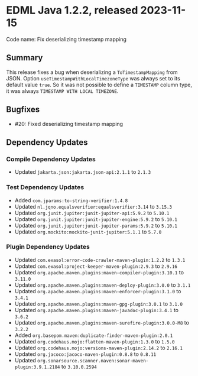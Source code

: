 # EDML Java 1.2.2, released 2023-11-15

Code name: Fix deserializing timestamp mapping

## Summary

This release fixes a bug when deserializing a `ToTimestampMapping` from JSON. Option `useTimestampWithLocalTimezoneType` was always set to its default value `true`. So it was not possible to define a `TIMESTAMP` column type, it was always `TIMESTAMP WITH LOCAL TIMEZONE`.

## Bugfixes

* #20: Fixed deserializing timestamp mapping

## Dependency Updates

### Compile Dependency Updates

* Updated `jakarta.json:jakarta.json-api:2.1.1` to `2.1.3`

### Test Dependency Updates

* Added `com.jparams:to-string-verifier:1.4.8`
* Updated `nl.jqno.equalsverifier:equalsverifier:3.14` to `3.15.3`
* Updated `org.junit.jupiter:junit-jupiter-api:5.9.2` to `5.10.1`
* Updated `org.junit.jupiter:junit-jupiter-engine:5.9.2` to `5.10.1`
* Updated `org.junit.jupiter:junit-jupiter-params:5.9.2` to `5.10.1`
* Updated `org.mockito:mockito-junit-jupiter:5.1.1` to `5.7.0`

### Plugin Dependency Updates

* Updated `com.exasol:error-code-crawler-maven-plugin:1.2.2` to `1.3.1`
* Updated `com.exasol:project-keeper-maven-plugin:2.9.3` to `2.9.16`
* Updated `org.apache.maven.plugins:maven-compiler-plugin:3.10.1` to `3.11.0`
* Updated `org.apache.maven.plugins:maven-deploy-plugin:3.0.0` to `3.1.1`
* Updated `org.apache.maven.plugins:maven-enforcer-plugin:3.1.0` to `3.4.1`
* Updated `org.apache.maven.plugins:maven-gpg-plugin:3.0.1` to `3.1.0`
* Updated `org.apache.maven.plugins:maven-javadoc-plugin:3.4.1` to `3.6.2`
* Updated `org.apache.maven.plugins:maven-surefire-plugin:3.0.0-M8` to `3.2.2`
* Added `org.basepom.maven:duplicate-finder-maven-plugin:2.0.1`
* Updated `org.codehaus.mojo:flatten-maven-plugin:1.3.0` to `1.5.0`
* Updated `org.codehaus.mojo:versions-maven-plugin:2.14.2` to `2.16.1`
* Updated `org.jacoco:jacoco-maven-plugin:0.8.8` to `0.8.11`
* Updated `org.sonarsource.scanner.maven:sonar-maven-plugin:3.9.1.2184` to `3.10.0.2594`
